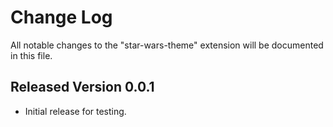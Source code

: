 # Change Log

All notable changes to the "star-wars-theme" extension will be documented in this file.

## Released Version 0.0.1

- Initial release for testing.
